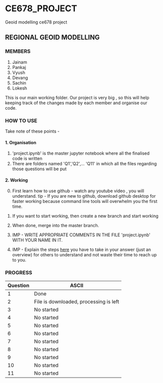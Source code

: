 # CE678_PROJECT
 Geoid modelling ce678 project
## REGIONAL GEOID MODELLING
### MEMBERS
1. Jainam
2. Pankaj
3. Vyush
4. Devang
5. Sachin
6. Lokesh

This is our main working folder. Our project is very big , so this will help keeping track of the changes made by each member and organise our code.
### HOW TO USE
Take note of these points - 
#### 1. Organisation
1. 'project.ipynb' is the master jupyter notebook where all the finalised code is written 
2. There are folders named 'Q1','Q2',... 'Q11' in which all the files regarding those questions will be put
#### 2. Working
0. First learn how to use github - watch any  youtube video , you will understand.
tip - If you are new to github, download github desktop for faster working because command line tools will overwhelm you the first time.

1. If you want to start working, then create a new branch and start working
2. When done, merge into the master branch.
3. IMP - WRITE APPROPRIATE COMMENTS IN THE  FILE 'project.ipynb' WITH YOUR NAME IN IT.
4. IMP - Explain the steps [here](https://www.dropbox.com/scl/fi/uun1m9xwssywjvfamsoll/CE678-LAB.paper?dl=0&rlkey=nuggb6ffqvkql010m8ll3uwtx) you have to take in your answer (just an overview) for others to understand and not waste their time to reach up to you. 
### PROGRESS

|        Question        |ASCII                          |
|----------------|-------------------------------|
|1				 |    Done        |
|2               | File is downloaded, processing is left |          |
|3               |No started|
|4               |No started|
|5               |No started|
|6               |No started|
|7               |No started|
|8               |No started|
|9               |No started|
|10              |No started|
|11              |No started|